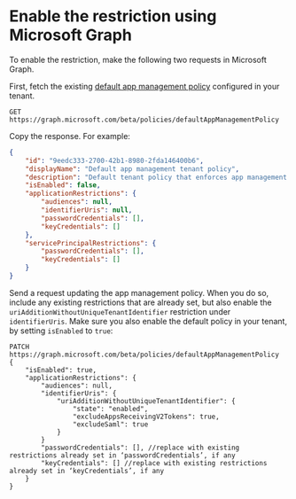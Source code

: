 # Enable the restriction using Microsoft Graph

To enable the restriction, make the following two requests in Microsoft Graph.

First, fetch the existing [default app management policy](https://learn.microsoft.com/en-us/graph/api/resources/tenantappmanagementpolicy?view=graph-rest-beta) configured in your tenant.

```http
GET https://graph.microsoft.com/beta/policies/defaultAppManagementPolicy
```

Copy the response.  For example:

```json
{
    "id": "9eedc333-2700-42b1-8980-2fda146400b6",
    "displayName": "Default app management tenant policy",
    "description": "Default tenant policy that enforces app management restrictions on applications and service principals. To apply policy to targeted resources, create a new policy under appManagementPolicies collection.",
    "isEnabled": false,
    "applicationRestrictions": {
        "audiences": null,
        "identifierUris": null,
        "passwordCredentials": [],
        "keyCredentials": []
    },
    "servicePrincipalRestrictions": {
        "passwordCredentials": [],
        "keyCredentials": []
    }
}
```

Send a request updating the app management policy.  When you do so, include any existing restrictions that are already set, but also enable the `uriAdditionWithoutUniqueTenantIdentifier` restriction under `identifierUris`. Make sure you also enable the default policy in your tenant, by setting `isEnabled` to `true`:

```http
PATCH https://graph.microsoft.com/beta/policies/defaultAppManagementPolicy
{
    "isEnabled": true,
    "applicationRestrictions": {
        "audiences": null,
        "identifierUris": {
            "uriAdditionWithoutUniqueTenantIdentifier": {
                "state": "enabled", 
                "excludeAppsReceivingV2Tokens": true,
                "excludeSaml": true
            }
        }
        "passwordCredentials": [], //replace with existing restrictions already set in ‘passwordCredentials’, if any
        "keyCredentials": [] //replace with existing restrictions already set in ‘keyCredentials’, if any
    }
}
```
